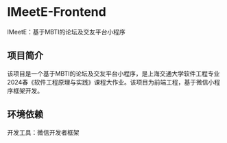 # IMeetE-Frontend
 IMeetE：基于MBTI的论坛及交友平台小程序

## 项目简介
 该项目是一个基于MBTI的论坛及交友平台小程序，是上海交通大学软件工程专业2024春《软件工程原理与实践》课程大作业。该项目为前端工程，基于微信小程序框架开发。

## 环境依赖
 开发工具：微信开发者框架
